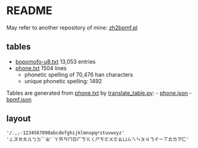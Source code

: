 # README

May refer to another repository of mine: [zh2bpmf.pl](https://github.com/ericosur/charencoding/blob/master/appl/zh2bpmf.pl)

## tables

- [bopomofo-u8.txt](./bopomofo-u8.txt) 13,053 entries
- [phone.txt](./phone.txt) 1504 lines
    - phonetic spelling of 70,476 han characters
    - unique phonetic spelling: 1492

Tables are generated from [phone.txt](./phone.txt) by [translate_table.py](./translate_table.py):
    - [phone.json](./phone.json)
    - [bpmf.json](./bpmf.json)

## layout

```
'/.,;-1234567890abcdefghijklmnopqrstuvwxyz'
'ㄥㄡㄝㄤㄦㄅㄉˇˋㄓˊ˙ㄚㄞㄢㄇㄖㄏㄎㄍㄑㄕㄘㄛㄨㄜㄠㄩㄙㄟㄣㄆㄐㄋㄔㄧㄒㄊㄌㄗㄈ'
```
